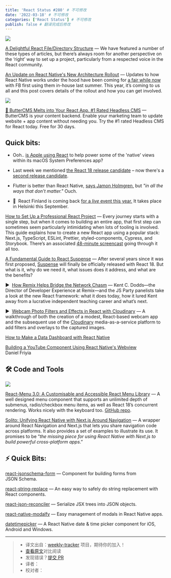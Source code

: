 ```yaml
---
title: 'React Status #280' # 不可修改
date: '2022-03-18' # 不可修改
categories: ['React Status'] # 不可修改
publish: false # 翻译完成后修改
---
```


[![](https://res.cloudinary.com/cpress/image/upload/w_1280,e_sharpen:60/v1647446598/iwfikud5skbmjt6pecw8.jpg)](https://react.statuscode.com/link/121000/web)

<!--以上是预览信息，图片一张或限制百字左右，前者优先，全文请使用二级及以下标题-->
<!-- more -->

[A Delightful React File/Directory Structure](https://react.statuscode.com/link/121000/web "www.joshwcomeau.com") — We have featured a number of these types of articles, but there’s always room for another perspective on the ‘right’ way to set up a project, particularly from a respected voice in the React community.

[An Update on React Native's New Architecture Rollout](https://react.statuscode.com/link/120993/web "reactnative.dev") — Updates to how React Native works under the hood have been coming for [a fair while now](https://react.statuscode.com/link/120994/web) with FB first using them in-house last summer. This year, it’s coming to us all and this post covers details of the rollout and how you can get involved.

[![](https://copm.s3.amazonaws.com/d52404e9.png)](https://react.statuscode.com/link/120995/web)

[🧈 ButterCMS Melts into Your React App. #1 Rated Headless CMS](https://react.statuscode.com/link/120995/web "buttercms.com") — ButterCMS is your content backend. Enable your marketing team to update website + app content without needing you. Try the #1 rated Headless CMS for React today. Free for 30 days.

## **Quick bits:**

*   Ooh.. [is Apple using React](https://react.statuscode.com/link/121019/web) to help power some of the 'native' views within its macOS System Preferences app?
    
*   Last week we mentioned [the React 18 release candidate](https://react.statuscode.com/link/120996/web) – now there's a [second release candidate](https://react.statuscode.com/link/120997/web).
    
*   Flutter is better than React Native, [says Jamon Holmgren,](https://react.statuscode.com/link/120998/web) but _"in all the ways that don't matter."_ Ouch.
    
*   📅  React Finland is coming back [for a _live_ event this year.](https://react.statuscode.com/link/120999/web) It takes place in Helsinki this September.
    

[How to Set Up a Professional React Project](https://react.statuscode.com/link/120991/web "profy.dev") — Every journey starts with a single step, but when it comes to building an entire app, that first step can sometimes seem particularly intimidating when lots of tooling is involved. This guide explains how to create a new React app using a popular stack: Next.js, TypeScript, ESLint, Prettier, styled-components, Cypress, and Storybook. There’s an associated [48-minute screencast](https://react.statuscode.com/link/120992/web) going through it all too.

[A Fundamental Guide to React Suspense](https://react.statuscode.com/link/121001/web "www.chakshunyu.com") — After several years since it was first proposed, [Suspense](https://react.statuscode.com/link/121002/web) will finally be officially released with React 18. But what is it, why do we need it, what issues does it address, and what are the benefits?


▶  [How Remix Helps Bridge the Network Chasm](https://react.statuscode.com/link/121007/web "changelog.com") — Kent C. Dodds—the Director of Developer Experience at Remix—and the JS Party panelists take a look at the new React framework: what it does today, how it lured Kent away from a lucrative independent teaching career and what’s next.

▶  [Webcam Photo Filters and Effects in React with Cloudinary](https://react.statuscode.com/link/121008/web "www.youtube.com") — A walkthrough of both the creation of a modest, React-based webcam app and the subsequent use of the [Cloudinary](https://react.statuscode.com/link/121009/web) media-as-a-service platform to add filters and overlays to the captured images.

[How to Make a Data Dashboard with React Native](https://react.statuscode.com/link/121010/web "www.influxdata.com")

[Building a YouTube Component Using React Native's Webview](https://react.statuscode.com/link/121011/web)  
Daniel Friyia

## 🛠 Code and Tools

[![](https://res.cloudinary.com/cpress/image/upload/w_1280,e_sharpen:60/vkeeo2fqs1fyqezpelao.jpg)](https://react.statuscode.com/link/121012/web)

[React-Menu 3.0: A Customisable and Accessible React Menu Library](https://react.statuscode.com/link/121012/web "szhsin.github.io") — A well designed menu component that supports an unlimited depth of submenus, radio/checkbox menu items, as well as React 18’s concurrent rendering. Works nicely with the keyboard too. [GitHub repo](https://react.statuscode.com/link/121013/web).

[Solito: Unifying React Native with Next.js Around Navigation](https://react.statuscode.com/link/121014/web "solito.dev") — A wrapper around React Navigation and Next.js that lets you share navigation code across platforms. It also provides a set of examples to illustrate its use. It promises to be “_the missing piece for using React Native with Next.js to build powerful cross-platform apps_.”

## ⚡️ Quick Bits:

[react-jsonschema-form](https://react.statuscode.com/link/121020/web) — Component for building forms from JSON Schema.

[react-string-replace](https://react.statuscode.com/link/121015/web) — An easy way to safely do string replacement with React components.

[react-json-reconciler](https://react.statuscode.com/link/121016/web) — Serialize JSX trees into JSON objects.

[react-native-modalfy](https://react.statuscode.com/link/121017/web) — Easy management of modals in React Native apps.

[datetimepicker](https://react.statuscode.com/link/121018/web) — A React Native date & time picker component for iOS, Android and Windows.

---
> * 译文出自：[weekly-tracker](https://github.com/FEDarling/weekly-tracker) 项目，期待你的加入！
> * [查看原文](https://react.statuscode.com/issues/280)对比阅读
> * 发现错误？[提交 PR](https://github.com/FEDarling/weekly-tracker/blob/main/weeklys/react_status/280)
> * 译者：
> * 校对者：
